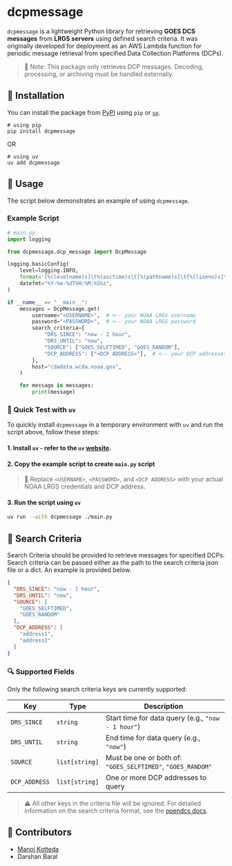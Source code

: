# dcpmessage

`dcpmessage` is a lightweight Python library for retrieving **GOES DCS messages** from **LRGS servers** using defined
search criteria. It was originally developed for deployment as an AWS Lambda function for periodic message retrieval
from specified Data Collection Platforms (DCPs).

> 🔹 Note: This package only retrieves DCP messages. Decoding, processing, or archiving must be handled externally.

## 🚀 Installation

You can install the package from [PyPI](https://pypi.org/project/dcpmessage/) using `pip` or [
`uv`](https://docs.astral.sh/uv/concepts/projects/dependencies/).

```shell
# using pip
pip install dcpmessage
```

OR

```shell
# using uv
uv add dcpmessage
```

## 🧪 Usage

The script below demonstrates an example of using `dcpmessage`.

### Example Script

```python
# main.py
import logging

from dcpmessage.dcp_message import DcpMessage

logging.basicConfig(
    level=logging.INFO,
    format='[%(levelname)s]\t%(asctime)s\t[%(pathname)s]\t[%(lineno)s]\t"%(message)s"',
    datefmt="%Y-%m-%dT%H:%M:%S%z",
)

if __name__ == "__main__":
    messages = DcpMessage.get(
        username="<USERNAME>",  # <-- your NOAA LRGS username
        password="<PASSWORD>",  # <-- your NOAA LRGS password
        search_criteria={
            "DRS_SINCE": "now - 2 hour",
            "DRS_UNTIL": "now",
            "SOURCE": ["GOES_SELFTIMED", "GOES_RANDOM"],
            "DCP_ADDRESS": ["<DCP ADDRESS>"],  # <-- your DCP addresses
        },
        host="cdadata.wcda.noaa.gov",
    )

    for message in messages:
        print(message)
```

### 🔧 Quick Test with `uv`

To quickly install `dcpmessage` in a temporary environment with `uv` and run the script above, follow these steps:

#### 1. Install `uv` - refer to the `uv` [website](https://docs.astral.sh/uv/getting-started/installation/).

#### 2. Copy the example script to create `main.py` script

> 🔐 Replace `<USERNAME>`, `<PASSWORD>`, and `<DCP ADDRESS>` with your actual NOAA LRGS credentials and DCP address.

#### 3. Run the script using `uv`

```bash
uv run --with dcpmessage ./main.py
```

## 📁 Search Criteria

Search Criteria should be provided to retrieve messages for specified DCPs. Search criteria can be passed either as the
path to the search criteria json file or a dict. An
example is provided below.

```json
{
  "DRS_SINCE": "now - 1 hour",
  "DRS_UNTIL": "now",
  "SOURCE": [
    "GOES_SELFTIMED",
    "GOES_RANDOM"
  ],
  "DCP_ADDRESS": [
    "address1",
    "address2"
  ]
}
```

### 🔍 Supported Fields

Only the following search criteria keys are currently supported:

| Key           | Type           | Description                                                 |
|---------------|----------------|-------------------------------------------------------------|
| `DRS_SINCE`   | `string`       | Start time for data query (e.g., `"now - 1 hour"`)          |
| `DRS_UNTIL`   | `string`       | End time for data query (e.g., `"now"`)                     |
| `SOURCE`      | `list[string]` | Must be one or both of: `"GOES_SELFTIMED"`, `"GOES_RANDOM"` |
| `DCP_ADDRESS` | `list[string]` | One or more DCP addresses to query                          |

> ⚠️ All other keys in the criteria file will be ignored. For detailed information on the search criteria format, see
> the
[opendcs docs](https://opendcs-env.readthedocs.io/en/stable/legacy-lrgs-userguide.html#search-criteria-file-format).

## 👥 Contributors

- [Manoj Kotteda](https://github.com/orgs/dcspy/people/manojkotteda)
- Darshan Baral
